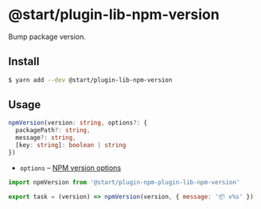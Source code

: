 # @start/plugin-lib-npm-version

Bump package version.

## Install

```sh
$ yarn add --dev @start/plugin-lib-npm-version
```

## Usage

```ts
npmVersion(version: string, options?: {
  packagePath?: string,
  message?: string,
  [key: string]: boolean | string
})
```

* `options` – [NPM version options](https://docs.npmjs.com/cli/version)

```js
import npmVersion from '@start/plugin-npm-plugin-lib-npm-version'

export task = (version) => npmVersion(version, { message: '📦 v%s' })
```
